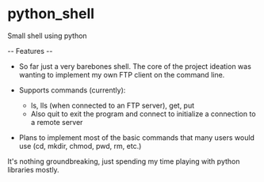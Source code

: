 # python_shell
Small shell using python

-- Features --
  - So far just a very barebones shell. The core of the project ideation was wanting to implement my own FTP client on the command line.
  - Supports commands (currently):
      - ls, lls (when connected to an FTP server), get, put
      - Also quit to exit the program and connect to initialize a connection to a remote server
      
  - Plans to implement most of the basic commands that many users would use (cd, mkdir, chmod, pwd, rm, etc.)
  
  
  It's nothing groundbreaking, just spending my time playing with python libraries mostly.
